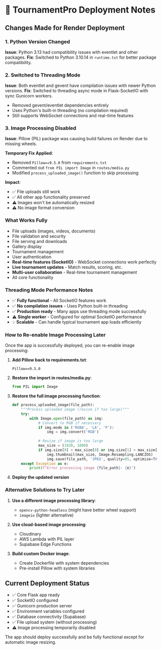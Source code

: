# 🚀 TournamentPro Deployment Notes

## Changes Made for Render Deployment

### 1. Python Version Changed
**Issue**: Python 3.13 had compatibility issues with eventlet and other packages.
**Fix**: Switched to Python 3.10.14 in `runtime.txt` for better package compatibility.

### 2. Switched to Threading Mode
**Issue**: Both eventlet and gevent have compilation issues with newer Python versions.
**Fix**: Switched to threading async mode in Flask-SocketIO with sync Gunicorn workers.
- Removed gevent/eventlet dependencies entirely
- Uses Python's built-in threading (no compilation required)
- Still supports WebSocket connections and real-time features

### 3. Image Processing Disabled
**Issue**: Pillow (PIL) package was causing build failures on Render due to missing wheels.

**Temporary Fix Applied**:
- Removed `Pillow==9.5.0` from `requirements.txt`
- Commented out `from PIL import Image` in `routes/media.py`
- Modified `process_uploaded_image()` function to skip processing

**Impact**:
- ✅ File uploads still work
- ✅ All other app functionality preserved
- ⚠️ Images won't be automatically resized
- ⚠️ No image format conversion

### What Works Fully
- File uploads (images, videos, documents)
- File validation and security
- File serving and downloads
- Gallery display
- Tournament management
- User authentication
- **Real-time features (SocketIO)** - WebSocket connections work perfectly
- **Live tournament updates** - Match results, scoring, etc.
- **Multi-user collaboration** - Real-time tournament management
- All core functionality

### Threading Mode Performance Notes
- ✅ **Fully functional** - All SocketIO features work
- ✅ **No compilation issues** - Uses Python built-in threading
- ✅ **Production ready** - Many apps use threading mode successfully
- ⚠️ **Single worker** - Configured for optimal SocketIO performance
- 💡 **Scalable** - Can handle typical tournament app loads efficiently

### How to Re-enable Image Processing Later

Once the app is successfully deployed, you can re-enable image processing:

1. **Add Pillow back to requirements.txt**:
   ```
   Pillow==9.5.0
   ```

2. **Restore the import in routes/media.py**:
   ```python
   from PIL import Image
   ```

3. **Restore the full image processing function**:
   ```python
   def process_uploaded_image(file_path):
       """Process uploaded image (resize if too large)"""
       try:
           with Image.open(file_path) as img:
               # Convert to RGB if necessary
               if img.mode in ('RGBA', 'LA', 'P'):
                   img = img.convert('RGB')
               
               # Resize if image is too large
               max_size = (1920, 1080)
               if img.size[0] > max_size[0] or img.size[1] > max_size[1]:
                   img.thumbnail(max_size, Image.Resampling.LANCZOS)
                   img.save(file_path, 'JPEG', quality=85, optimize=True)
       except Exception as e:
           print(f"Error processing image {file_path}: {e}")
   ```

4. **Deploy the updated version**

### Alternative Solutions to Try Later

1. **Use a different image processing library**:
   - `opencv-python-headless` (might have better wheel support)
   - `imageio` (lighter alternative)

2. **Use cloud-based image processing**:
   - Cloudinary
   - AWS Lambda with PIL layer
   - Supabase Edge Functions

3. **Build custom Docker image**:
   - Create Dockerfile with system dependencies
   - Pre-install Pillow with system libraries

## Current Deployment Status
- ✅ Core Flask app ready
- ✅ SocketIO configured
- ✅ Gunicorn production server
- ✅ Environment variables configured
- ✅ Database connectivity (Supabase)
- ✅ File upload system (without processing)
- ⚠️ Image processing temporarily disabled

The app should deploy successfully and be fully functional except for automatic image resizing.
